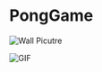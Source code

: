 # PongGame

![Wall Picutre](https://github.com/stevensc4atwit/PongGame/blob/master/COMP3125%20Lab2%20ScreenShot.PNG)

![GIF](https://github.com/stevensc4atwit/PongGame/blob/master/PongGif.gif)
